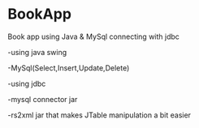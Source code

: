 # BookApp
Book app using Java &amp; MySql connecting with jdbc

-using java swing 

-MySql(Select,Insert,Update,Delete)

-using jdbc

-mysql connector jar

-rs2xml jar that makes JTable manipulation a bit easier

